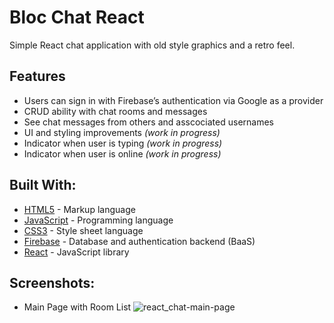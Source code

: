 # Bloc Chat React

Simple React chat application with old style graphics and a retro feel. 

## Features

* Users can sign in with Firebase’s authentication via Google as a provider
* CRUD ability with chat rooms and messages
* See chat messages from others and asscociated usernames 
* UI and styling improvements *(work in progress)*
* Indicator when user is typing *(work in progress)*
* Indicator when user is online *(work in progress)*


## Built With:

* [HTML5](https://www.w3.org/TR/html5/) - Markup language
* [JavaScript](https://www.javascript.com/) - Programming language
* [CSS3](https://www.w3.org/TR/css-2018/) - Style sheet language
* [Firebase](https://firebase.google.com/) - Database and authentication backend (BaaS)
* [React](https://reactjs.org/) - JavaScript library


## Screenshots:

* Main Page with Room List
![react_chat-main-page](https://user-images.githubusercontent.com/40550878/49188027-2d565080-f31e-11e8-92c4-209c08682939.PNG)


